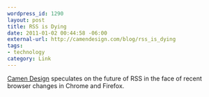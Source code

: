 ```yaml
--- 
wordpress_id: 1290
layout: post
title: RSS is Dying
date: 2011-01-02 00:44:58 -06:00
external-url: http://camendesign.com/blog/rss_is_dying
tags:
- technology
category: Link
---
```

<a href="http://camendesign.com/blog/rss_is_dying">Camen Design</a> speculates on the future of RSS in the face of recent browser changes in Chrome and Firefox.
